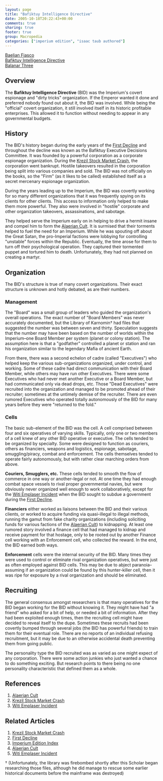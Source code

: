 ```yaml
---
layout: page
title: "Bafiktuy Intelligence Directive"
date: 2005-10-18T20:22:43+00:00
comments: true
sharing: true
footer: true
group: Macropedia
categories: ["imperium edition", "isaac taub authored"]
---
```


<div class='row'>
	<div class='col-md-4'><a href='/macropedia/baelian-fiasco'>Baelian Fiasco</a></div>
	<div class='col-md-4'><a href='/macropedia/bafiktuy-intelligence-directive'>Bafiktuy Intelligence Directive</a></div>
	<div class='col-md-4'><a href='/macropedia/balanar-three'>Balanar Three</a></div>
</div>

## Overview

The **Bafiktuy Intelligence Directive** (BID) was the Imperium's covert espionage and "dirty tricks" organization. If the Emperor wanted it done and preferred nobody found out about it, the BID was involved. While being the "official" covert organization, it still involved itself in its historic profitable enterprises. This allowed it to function without needing to appear in any governmental budgets.

## History

The BID's history began during the early years of the [First Decline](/chronology/first-decline) and throughout the decline was known as the Bafiktuy Executive Decisions Committee. It was founded by a powerful corporation as a corporate espionage organization. During the [Krezil Stock Market Crash](/macropedia/krezil-stock-market-crash), the corporation went bankrupt. Hostile takeovers resulted in the corporation being split into various companies and sold. The BID was not officially on the books, so the "Firm" (as it likes to be called) established itself as a secret mercenary espionage organization.

During the years leading up to the Imperium, the BID was covertly working for so many different organizations that it was frequently spying on its clients for other clients. This access to information only helped to make them more powerful. They also were involved in "hostile" corporate and other organization takeovers, assassinations, and sabotage.

They helped serve the Imperium early on in helping to drive a hermit insane and compel him to form the [Alaerian Cult](/macropedia/alaerian-cult). It is surmised that their torments helped to fuel the need for an Imperium. While he was spouting off about the Great Satan, the pro-Imperial factions were lobbying for controlling "unstable" forces within the Republic. Eventually, the time arose for them to turn off their psychological operation. They captured their tormented puppet and tortured him to death. Unfortunately, they had not planned on creating a martyr.

## Organization

The BID's structure is true of many covert organizations. Their exact structure is unknown and hotly debated, as are their numbers. 

### Management

The "Board" was a small group of leaders who guided the organization's overall operations. The exact number of "Board Members" was never accurately documented, but the Library of Karnomin<a name='note1'>&dagger;</a> had files that suggested the number was between seven and thirty. Speculation suggests that the number may have been based on the number of worlds within the Imperium&ndash;one Board Member per system (planet or colony station). The assumption here is that a "godfather" controlled a planet or station and ran his organization similar to the legendary Mafia of ancient Earth.

From there, there was a second echelon of cadre (called "Executives") who helped keep the various sub-organizations organized, under control, and working. Some of these cadre had direct communication with their Board Member, while others may have run other Executives. There were some Executives who had never met another Executive or a Board Member, but had communicated only via dead drops, etc. Those "Dead Executives" were recruited into the organization and managed to be promoted ahead of their recruiter; sometimes at the untimely demise of the recruiter. There are even rumored Executives who operated totally autonomously of the BID for many years before they were "returned to the fold."

### Cells

The basic sub-element of the BID was the cell. A cell comprised between four and six operatives of varying skills. Typically, only one or two members of a cell knew of any other BID operative or executive. The cells tended to be organized by specialty. Some were designed to function as couriers, others as financiers, weapons and logistics, espionage, sabotage, smuggling/piracy, combat and enforcement. The cells themselves tended to operate fairly autonomously, but with rather clear marching orders from above.

**Couriers, Smugglers, etc.**
These cells tended to smooth the flow of commerce in one way or another&ndash;legal or not. At one time they had enough combat space vessels to rival proper governmental navies, but were obviously never organized well enough to work collaboratively, except for the [Witi Emplaser Incident](/macropedia/witi-emplaser-incident) when the BID sought to subdue a government during the [First Decline](/chronology/first-decline).

**Financiers** either worked as liaisons between the BID and their various clients, or worked to acquire funding via quasi-illegal to illegal methods, running the gamut from fake charity organizations (including soliciting funds for various factions of the [Alaerian Cult](/macropedia/alaerian-cult)) to kidnapping. At least one rumored story involved a finance cell that had managed to kidnap and receive payment for that hostage, only to be rooted out by another Finance cell working with an Enforcement cell, who collected the reward. In the end, the BID earned both ways.

**Enforcement** cells were the internal security of the BID. Many times they were used to control or eliminate rival organization operatives, but were just as often employed against BID cells. This may be due to abject paranoia&ndash;assuming if an organization could be found by this hunter-killer cell, then it was ripe for exposure by a rival organization and should be eliminated.

## Recruiting

The general consensus amongst researchers is that many operatives for the BID began working for the BID without knowing it. They might have had "a friend" who asked for a bit of help, or needed a bit of information. After they had been exploited enough times, then the recruiting cell might have decided to reveal itself to the dupe. Sometimes these recruits had been covertly bumped through several jobs (the BID has powerful friends) to train them for their eventual role. There are no reports of an individual refusing recruitment, but it may be due to an otherwise accidental death preventing them from going public.

The personality type the BID recruited was as varied as one might expect of any corporation. There were some action junkies who just wanted a chance to do something exciting. But research points to there being no one personality characteristic that defined them as a whole. 

## References
1. [Alaerian Cult](/macropedia/alaerian-cult)
1. [Krezil Stock Market Crash](/macropedia/krezil-stock-market-crash)
1. [Witi Emplaser Incident](/macropedia/witi-emplaser-incident)

## Related Articles

1. [Krezil Stock Market Crash](/macropedia/krezil-stock-market-crash)
2. [First Decline](/chronology/first-decline)
3. [Imperium Edition Index](/macropedia/imperium-edition-index)
4. [Alaerian Cult](/macropedia/alaerian-cult)
5. [Witi Emplaser Incident](/macropedia/witi-emplaser-incident)


<a name='note1'></a>&dagger; (Unfortunately, the library was firebombed shortly after this Scholar began researching those files, although he did manage to rescue some earlier historical documents before the mainframe was destroyed)
